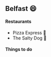 ## Belfast :smile:

#### Restaurants
 - Pizza Express :pizza:
 - The Salty Dog :dog:
 
#### Things to do
